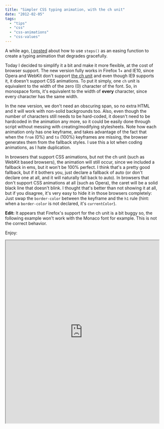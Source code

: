 ```yaml
---
title: "Simpler CSS typing animation, with the ch unit"
date: "2012-02-05"
tags:
  - "tips"
  - "css"
  - "css-animations"
  - "css-values"
---
```


A while ago, [I posted](http://lea.verou.me/2011/09/pure-css3-typing-animation-with-steps/) about how to use `steps()` as an easing function to create a typing animation that degrades gracefully.

Today I decided to simplify it a bit and make it more flexible, at the cost of browser support. The new version fully works in Firefox 1+ and IE10, since Opera and WebKit don't support [the ch unit](http://www.w3.org/TR/css3-values/#ch-unit) and even though IE9 supports it, it doesn't support CSS animations. To put it simply, one `ch` unit is equivalent to the width of the zero (0) character of the font. So, in monospace fonts, it's equivalent to the width of **every** character, since every character has the same width.

In the new version, we don't need an obscuring span, so no extra HTML and it will work with non-solid backgrounds too. Also, even though the number of characters still needs to be hard-coded, it doesn't need to be hardcoded in the animation any more, so it could be easily done through script without messing with creating/modifying stylesheets. Note how each animation only has one keyframe, and takes advantage of the fact that when the `from` (0%) and `to` (100%) keyframes are missing, the browser generates them from the fallback styles. I use this a lot when coding animations, as I hate duplication.

In browsers that support CSS animations, but not the ch unit (such as WebKit based browsers), the animation will still occur, since we included a fallback in ems, but it won't be 100% perfect. I think that's a pretty good fallback, but if it bothers you, just declare a fallback of auto (or don't declare one at all, and it will naturally fall back to auto). In browsers that don't support CSS animations at all (such as Opera), the caret will be a solid black line that doesn't blink. I thought that's better than not showing it at all, but if you disagree, it's very easy to hide it in those browsers completely: Just swap the `border-color` between the keyframe and the `h1` rule (hint: when a `border-color` is not declared, it's `currentColor`).

**Edit:** It appears that Firefox's support for the ch unit is a bit buggy so, the following example won't work with the Monaco font for example. This is not the correct behavior.

Enjoy:

<iframe style="width: 100%; height: 600px;" src="https://dabblet.com/gist/1745856" width="320" height="240"></iframe>
